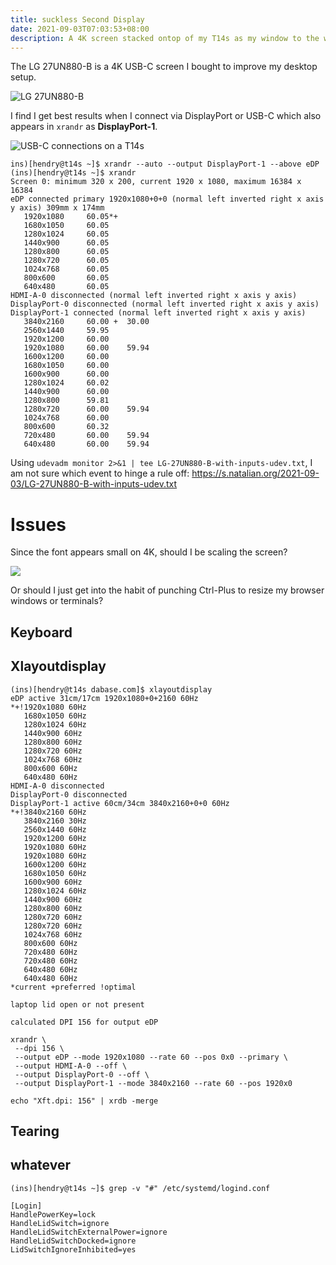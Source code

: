 ```yaml
---
title: suckless Second Display
date: 2021-09-03T07:03:53+08:00
description: A 4K screen stacked ontop of my T14s as my window to the world
---
```


The LG 27UN880-B is a 4K USB-C screen I bought to improve my desktop setup.

<img src="https://s.natalian.org/2021-09-02/lg.jpeg" alt="LG 27UN880-B">

I find I get best results when I connect via DisplayPort or USB-C which also appears in `xrandr` as **DisplayPort-1**.

<img src="https://s.natalian.org/2021-09-03/annotated-usbc.png" alt="USB-C connections on a T14s">

	ins)[hendry@t14s ~]$ xrandr --auto --output DisplayPort-1 --above eDP
	(ins)[hendry@t14s ~]$ xrandr
	Screen 0: minimum 320 x 200, current 1920 x 1080, maximum 16384 x 16384
	eDP connected primary 1920x1080+0+0 (normal left inverted right x axis y axis) 309mm x 174mm
	   1920x1080     60.05*+
	   1680x1050     60.05
	   1280x1024     60.05
	   1440x900      60.05
	   1280x800      60.05
	   1280x720      60.05
	   1024x768      60.05
	   800x600       60.05
	   640x480       60.05
	HDMI-A-0 disconnected (normal left inverted right x axis y axis)
	DisplayPort-0 disconnected (normal left inverted right x axis y axis)
	DisplayPort-1 connected (normal left inverted right x axis y axis)
	   3840x2160     60.00 +  30.00
	   2560x1440     59.95
	   1920x1200     60.00
	   1920x1080     60.00    59.94
	   1600x1200     60.00
	   1680x1050     60.00
	   1600x900      60.00
	   1280x1024     60.02
	   1440x900      60.00
	   1280x800      59.81
	   1280x720      60.00    59.94
	   1024x768      60.00
	   800x600       60.32
	   720x480       60.00    59.94
	   640x480       60.00    59.94

Using `udevadm monitor 2>&1 | tee LG-27UN880-B-with-inputs-udev.txt`, I am not sure which event to hinge a rule off: https://s.natalian.org/2021-09-03/LG-27UN880-B-with-inputs-udev.txt

# Issues

Since the font appears small on 4K, should I be scaling the screen?

<img src="https://s.natalian.org/2021-09-03/fourk.png">

Or should I just get into the habit of punching Ctrl-Plus to resize my browser
windows or terminals?

## Keyboard

## Xlayoutdisplay

	(ins)[hendry@t14s dabase.com]$ xlayoutdisplay
	eDP active 31cm/17cm 1920x1080+0+2160 60Hz
	*+!1920x1080 60Hz
	   1680x1050 60Hz
	   1280x1024 60Hz
	   1440x900 60Hz
	   1280x800 60Hz
	   1280x720 60Hz
	   1024x768 60Hz
	   800x600 60Hz
	   640x480 60Hz
	HDMI-A-0 disconnected
	DisplayPort-0 disconnected
	DisplayPort-1 active 60cm/34cm 3840x2160+0+0 60Hz
	*+!3840x2160 60Hz
	   3840x2160 30Hz
	   2560x1440 60Hz
	   1920x1200 60Hz
	   1920x1080 60Hz
	   1920x1080 60Hz
	   1600x1200 60Hz
	   1680x1050 60Hz
	   1600x900 60Hz
	   1280x1024 60Hz
	   1440x900 60Hz
	   1280x800 60Hz
	   1280x720 60Hz
	   1280x720 60Hz
	   1024x768 60Hz
	   800x600 60Hz
	   720x480 60Hz
	   720x480 60Hz
	   640x480 60Hz
	   640x480 60Hz
	*current +preferred !optimal

	laptop lid open or not present

	calculated DPI 156 for output eDP

	xrandr \
	 --dpi 156 \
	 --output eDP --mode 1920x1080 --rate 60 --pos 0x0 --primary \
	 --output HDMI-A-0 --off \
	 --output DisplayPort-0 --off \
	 --output DisplayPort-1 --mode 3840x2160 --rate 60 --pos 1920x0

	echo "Xft.dpi: 156" | xrdb -merge

## Tearing


## whatever

	(ins)[hendry@t14s ~]$ grep -v "#" /etc/systemd/logind.conf

	[Login]
	HandlePowerKey=lock
	HandleLidSwitch=ignore
	HandleLidSwitchExternalPower=ignore
	HandleLidSwitchDocked=ignore
	LidSwitchIgnoreInhibited=yes
